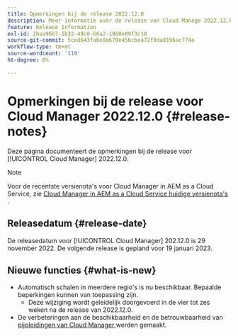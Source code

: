 ```yaml
---
title: Opmerkingen bij de release 2022.12.0
description: Meer informatie over de release van Cloud Manage 2022.12.0.
feature: Release Information
exl-id: 2baa96b7-1b32-49c0-b6a2-19b0e09f3c10
source-git-commit: 5ced643fabe0a670e456cbea72f9da8196ac774a
workflow-type: tm+mt
source-wordcount: '119'
ht-degree: 0%

---
```


# Opmerkingen bij de release voor Cloud Manager 2022.12.0 {#release-notes}

Deze pagina documenteert de opmerkingen bij de release voor [!UICONTROL Cloud Manager] 2022.12.0.

>[!NOTE]
>
>Voor de recentste versienota&#39;s voor Cloud Manager in AEM as a Cloud Service, zie [ Cloud Manager in AEM as a Cloud Service huidige versienota&#39;s ](https://experienceleague.adobe.com/en/docs/experience-manager-cloud-service/content/release-notes/cloud-manager/current).

## Releasedatum {#release-date}

De releasedatum voor [!UICONTROL Cloud Manager] 202.12.0 is 29 november 2022. De volgende release is gepland voor 19 januari 2023.

## Nieuwe functies {#what-is-new}

* Automatisch schalen in meerdere regio&#39;s is nu beschikbaar. Bepaalde beperkingen kunnen van toepassing zijn.
   * Deze wijziging wordt geleidelijk doorgevoerd in de vier tot zes weken na de release van 2022.12.0.
* De verbeteringen aan de beschikbaarheid en de betrouwbaarheid van [ pijpleidingen van Cloud Manager ](/help/overview/ci-cd-pipelines.md) werden gemaakt.

